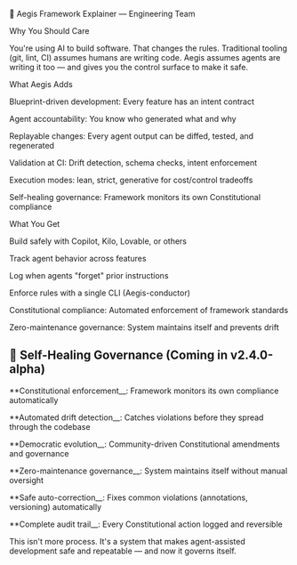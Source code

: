 📄 Aegis Framework Explainer — Engineering Team

Why You Should Care

You're using AI to build software. That changes the rules. Traditional tooling (git, lint, CI) assumes humans are
writing code. Aegis assumes agents are writing it too — and gives you the control surface to make it safe.

What Aegis Adds

Blueprint-driven development: Every feature has an intent contract

Agent accountability: You know who generated what and why

Replayable changes: Every agent output can be diffed, tested, and regenerated

Validation at CI: Drift detection, schema checks, intent enforcement

Execution modes: lean, strict, generative for cost/control tradeoffs

Self-healing governance: Framework monitors its own Constitutional compliance

What You Get

Build safely with Copilot, Kilo, Lovable, or others

Track agent behavior across features

Log when agents "forget" prior instructions

Enforce rules with a single CLI (Aegis-conductor)

Constitutional compliance: Automated enforcement of framework standards

Zero-maintenance governance: System maintains itself and prevents drift

## 🔮 Self-Healing Governance (Coming in v2.4.0-alpha)

**Constitutional enforcement__: Framework monitors its own compliance automatically

**Automated drift detection__: Catches violations before they spread through the codebase

**Democratic evolution__: Community-driven Constitutional amendments and governance

**Zero-maintenance governance__: System maintains itself without manual oversight

**Safe auto-correction__: Fixes common violations (annotations, versioning) automatically

**Complete audit trail__: Every Constitutional action logged and reversible

This isn't more process. It's a system that makes agent-assisted development safe and repeatable — and now it governs
itself.
